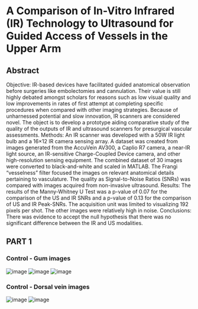 # A Comparison of In-Vitro Infrared (IR) Technology to Ultrasound for Guided Access of Vessels in the Upper Arm
## Abstract
Objective: IR-based devices have facilitated guided anatomical observation before surgeries like embolectomies and cannulation. Their value is still highly debated amongst scholars for reasons such as low visual quality and low improvements in rates of first attempt at completing specific procedures when compared with other imaging strategies. Because of unharnessed potential and slow innovation, IR scanners are considered novel. The object is to develop a prototype aiding comparative study of the quality of the outputs of IR and ultrasound scanners for presurgical vascular assessments. Methods: An IR scanner was developed with a 50W IR light bulb and a 16×12 IR camera sensing array. A dataset was created from images generated from the AccuVein AV300, a Caplio R7 camera, a near-IR light source, an IR-sensitive Charge-Coupled Device camera, and other high-resolution sensing equipment. The combined dataset of 30 images were converted to black-and-white and scaled in MATLAB. The Frangi “vesselness” filter focused the images on relevant anatomical details pertaining to vasculature. The quality as Signal-to-Noise Ratios (SNRs) was compared with images acquired from non-invasive ultrasound. Results: The results of the Manny-Whitney U Test was a p-value of 0.07 for the comparison of the US and IR SNRs and a p-value of 0.13 for the comparison of US and IR Peak-SNRs. The acquisition unit was limited to visualizing 192 pixels per shot. The other images were relatively high in noise. Conclusions: There was evidence to accept the null hypothesis that there was no significant difference between the IR and US modalities.

## PART 1
### Control - Gum images
![image](https://github.com/user-attachments/assets/4328d95d-a81a-4317-ae5a-73d9a131508b) ![image](https://github.com/user-attachments/assets/a3b5f191-7198-4f28-b150-34b1f2c90410) ![image](https://github.com/user-attachments/assets/5cc4f52b-5a0c-4a1a-bced-f45185033317)


### Control - Dorsal vein images
![image](https://github.com/user-attachments/assets/68deac56-3bbf-4034-aae7-828b3b640454) ![image](https://github.com/user-attachments/assets/b5af2834-6235-42fb-8bf3-1f2ba3f6ca49)




